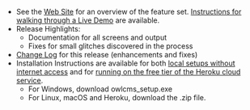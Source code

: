 - See the [Web Site](https://jflamy.github.io/owlcms4/#/?id=features) for an overview of the feature set.  [Instructions for walking through a Live Demo](https://jflamy.github.io/owlcms4/#/index?id=demo) are available.
- Release Highlights:
  - Documentation for all screens and output
  - Fixes for small glitches discovered in the process
- [Change Log](https://github.com/jflamy/owlcms4/milestone/34?closed=1) for this release (enhancements and fixes)
- Installation Instructions are available for both [local setups without internet access](https://jflamy.github.io/owlcms4/#/LocalSetup.md) and for [running on the free tier of the Heroku cloud service](https://jflamy.github.io/owlcms4/#/Heroku.md).
  - For Windows, download owlcms_setup.exe
  - For Linux, macOS and Heroku, download the .zip file.
